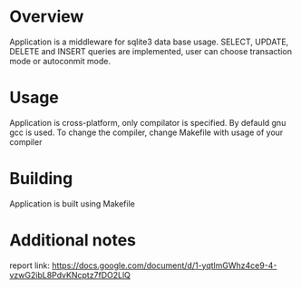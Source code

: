 # Overview

Application is a middleware for sqlite3 data base usage. SELECT, UPDATE, DELETE and INSERT queries are implemented, user can choose transaction mode or autoconmit mode.

# Usage

Application is cross-platform, only compilator is specified. By defauld gnu gcc is used. To change the compiler, change Makefile with usage of your compiler

# Building

Application is built using Makefile

# Additional notes

report link: https://docs.google.com/document/d/1-yqtlmGWhz4ce9-4-vzwG2ibL8PdvKNcptz7fDO2LlQ

